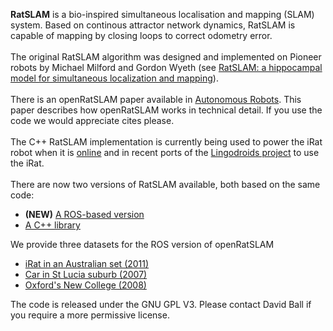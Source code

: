 <b>RatSLAM</b> is a bio-inspired simultaneous localisation and mapping (SLAM) system. Based on continous attractor network dynamics, RatSLAM is capable of mapping by closing loops to correct odometry error.<br>
<br>
The original RatSLAM algorithm was designed and implemented on Pioneer robots by Michael Milford and Gordon Wyeth (see <a href='http://eprints.qut.edu.au/37593/1/c37593.pdf'>RatSLAM: a hippocampal model for simultaneous localization and mapping</a>).<br>
<br>
There is an openRatSLAM paper available in <a href='http://www.springerlink.com/openurl.asp?genre=article&id=doi:10.1007/s10514-012-9317-9'>Autonomous Robots</a>. This paper describes how openRatSLAM works in technical detail.  If you use the code we would appreciate cites please.<br>
<br>
The C++ RatSLAM implementation is currently being used to power the iRat robot when it is <a href='http://ratslam.itee.uq.edu.au/live.html'>online</a> and in recent ports of the <a href='http://itee.uq.edu.au/~ruth/Lingodroids.htm'>Lingodroids project</a> to use the iRat.<br>
<br>
There are now two versions of RatSLAM available, both based on the same code:<br>
<ul><li><b>(NEW)</b> <a href='https://github.com/davidmball/ratslam/blob/wiki/RatSLAMROS.md'>A ROS-based version</a>
</li><li><a href='https://github.com/davidmball/ratslam/blob/wiki/RatSLAMLibrary.md'>A C++ library</a></li></ul>

We provide three datasets for the ROS version of openRatSLAM
<ul><li><a href='https://mega.nz/file/FAlXyZbB#6rMpQ6EE4LQIKmZvy5zN7Stdu4pIzZm2h3TnHkG2wms'>iRat in an Australian set (2011)</a><br>
</li><li><a href='https://mega.nz/file/od8xVbKJ#E81hKj-M1-CybBkX1dLe3htAJw-gP9MAQIEeZkPwuUY'>Car in St Lucia suburb (2007)</a><br>
</li><li><a href='https://mega.nz/file/oJdwxTAJ#EB-M_gLWq8Sy2uFvmER-D_uTZ7_Rd4v-5ZUhu1YGNCQ'>Oxford's New College (2008)</a></li></ul>

The code is released under the GNU GPL V3. Please contact David Ball if you require a more permissive license.
